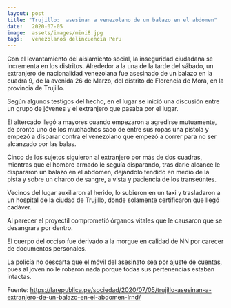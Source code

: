 ```yaml
---
layout: post
title: "Trujillo:  asesinan a venezolano de un balazo en el abdomen"  
date:   2020-07-05
image:  assets/images/mini8.jpg
tags:   venezolanos delincuencia Peru
---
```






Con el levantamiento del aislamiento social, la inseguridad ciudadana se incrementa en los distritos. Alrededor a la una de la tarde del sábado, un extranjero de nacionalidad venezolana fue asesinado de un balazo en la cuadra 9, de la avenida 26 de Marzo, del distrito de Florencia de Mora, en la provincia de Trujillo.

Según algunos testigos del hecho, en el lugar se inició una discusión entre un grupo de jóvenes y el extranjero que pasaba por el lugar.

El altercado llegó a mayores cuando empezaron a agredirse mutuamente, de pronto uno de los muchachos saco de entre sus ropas una pistola y empezó a disparar contra el venezolano que empezó a correr para no ser alcanzado por las balas.

Cinco de los sujetos siguieron al extranjero por más de dos cuadras, mientras que el hombre armado le seguía disparando, tras darle alcance le dispararon un balazo en el abdomen, dejándolo tendido en medio de la pista y sobre un charco de sangre, a vista y paciencia de los transeúntes.

Vecinos del lugar auxiliaron al herido, lo subieron en un taxi y trasladaron a un hospital de la ciudad de Trujillo, donde solamente certificaron que llegó cadáver.

Al parecer el proyectil comprometió órganos vitales que le causaron que se desangrara por dentro.

El cuerpo del occiso fue derivado a la morgue en calidad de NN por carecer de documentos personales.

La policía no descarta que el móvil del asesinato sea por ajuste de cuentas, pues al joven no le robaron nada porque todas sus pertenencias estaban intactas.

Fuente:
https://larepublica.pe/sociedad/2020/07/05/trujillo-asesinan-a-extranjero-de-un-balazo-en-el-abdomen-lrnd/
